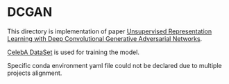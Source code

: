 # DCGAN

This directory is implementation of paper [Unsupervised Representation Learning with Deep Convolutional Generative Adversarial Networks](https://arxiv.org/abs/1511.06434).

[CelebA DataSet](https://www.kaggle.com/datasets/jessicali9530/celeba-dataset) is used for training the model.

Specific conda environment yaml file could not be declared due to multiple projects alignment.